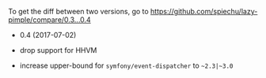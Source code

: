 To get the diff between two versions, go to https://github.com/spiechu/lazy-pimple/compare/0.3...0.4

* 0.4 (2017-07-02)

 * drop support for HHVM
 * increase upper-bound for `symfony/event-dispatcher` to `~2.3|~3.0`
